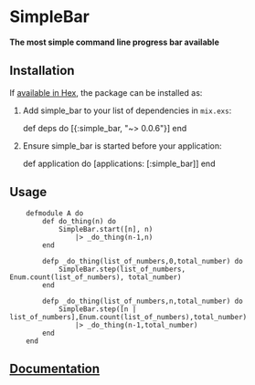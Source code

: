 # SimpleBar

**The most simple command line progress bar available**

## Installation

If [available in Hex](https://hex.pm/docs/publish), the package can be installed as:

  1. Add simple_bar to your list of dependencies in `mix.exs`:

        def deps do
          [{:simple_bar, "~> 0.0.6"}]
        end

  2. Ensure simple_bar is started before your application:

        def application do
          [applications: [:simple_bar]]
        end


## Usage

        defmodule A do
            def do_thing(n) do
                SimpleBar.start([n], n)
                    |> _do_thing(n-1,n)
            end

            defp _do_thing(list_of_numbers,0,total_number) do
                SimpleBar.step(list_of_numbers, Enum.count(list_of_numbers), total_number)
            end

            defp _do_thing(list_of_numbers,n,total_number) do
                SimpleBar.step([n | list_of_numbers],Enum.count(list_of_numbers),total_number)
                    |> _do_thing(n-1,total_number)
            end
        end

## [Documentation](http://hexdocs.pm/simple_bar/extra-api-reference.html)